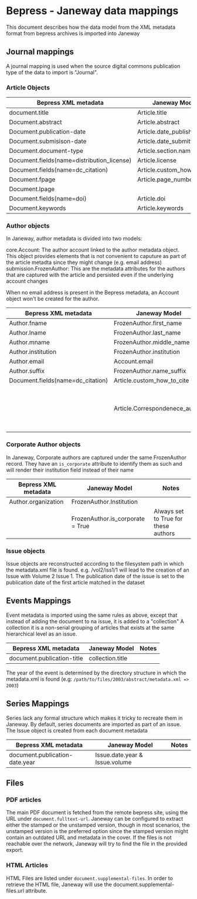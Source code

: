 # Bepress - Janeway data mappings

This document describes how the data model from the XML metadata format from bepress archives is imported into Janeway

## Journal mappings

A journal mapping is used when the source digital commons publication type of the data to import is "Journal".

### Article Objects


| Bepress XML metadata                        | Janeway Model                 | Notes |
| ------------------------------------------- | ----------------------------- | ----- |
| document.title                              | Article.title                 |       |
| Document.abstract                           | Article.abstract              |       |
| Document.publication-date                   | Article.date\_published       |       |
| Document.submisison-date                    | Article.date\_submitted       |       |
| Document.document-type                      | Article.section.name          |       |
| Document.fields(name=distribution\_license) | Article.license               |       |
| Document.fields(name=dc\_citation)          | Article.custom\_how\_to\_cite |       |
| Document.fpage                              | Article.page\_numbers         |       |
| Document.lpage                              |
| Document.fields(name=doi)                   | Article.doi                   |       |
| Document.keywords                           | Article.keywords              |       |


### Author objects

In Janeway, author metadata is divided into two models:

core.Account: The author account linked to the author metadata object. This object provides elements that is not convenient to caputure as part of the article metadta since they might change (e.g. email address)
submission.FrozenAuthor: This are the metadata attributes for the authors that are captured with the article and persisted even if the underlying account changes

When no email address is present in the Bepress metadata, an Account object won't be created for the author.

| Bepress XML metadata               | Janeway Model                   | Notes                                           |
| ---------------------------------- | ------------------------------- | ----------------------------------------------- |
|  Author.fname                      | FrozenAuthor.first\_name        |                                                 |
| Author.lname                       | FrozenAuthor.last\_name         |                                                 |
| Author.mname                       | FrozenAuthor.middle\_name       |                                                 |
| Author.institution                 | FrozenAuthor.institution        |                                                 |
| Author.email                       | Account.email                   |                                                 |
| Author.suffix                      | FrozenAuthor.name\_suffix       |                                                 |
| Document.fields(name=dc\_citation) | Article.custom\_how\_to\_cite   |                                                 |
|                                    | Article.Correspondenece\_author | Set to the first author in the list of authors. |


### Corporate Author objects

In Janeway, Corporate authors are captured under the same FrozenAuthor record. They have an `is_corporate` attribute to identify them as such and will render their institution field instead of their name

| Bepress XML metadata | Janeway Model                     | Notes                                |
| -------------------- | --------------------------------- | ------------------------------------ |
| Author.organization  | FrozenAuthor.Institution          |                                      |
|                      | FrozenAuthor.is\_corporate = True | Always set to True for these authors |


### Issue objects

Issue objects are reconstructed according to the filesystem path in which the metadata.xml file is found.
e.g. /vol2/iss1/1 will lead to the creation of an Issue with Volume 2 Issue 1. The publication date of the issue is set to the publication date of the first article matched in the dataset

## Events Mappings

Event metadata is imported using the same rules as above, except that instead of adding the document to na issue, it is added to a "collection"
A collection it is a non-serial grouping of articles that exists at the same hierarchical level as an issue.

| Bepress XML metadata       | Janeway Model                     | Notes                                |
| -------------------------  | --------------------------------- | ------------------------------------ |
| document.publication-title | collection.title                  |                                      |

The year of the event is determined by the directory structure in which the metadata.xml is found (e.g: `/path/to/files/2003/abstract/metadata.xml => 2003`)

## Series Mappings

Series lack any formal structure which makes it tricky to recreate them in Janeway. By default, series documents are imported as part of an issue. The Issue object is created from each document metadata

| Bepress XML metadata           | Janeway Model                     | Notes                                |
| -----------------------------  | --------------------------------- | ------------------------------------ |
| document.publication-date.year | Issue.date.year & Issue.volume    |                                      |


## Files

### PDF articles

The main PDF document is fetched from the remote bepress site, using the URL under `document.fulltext-url`. Janeway can be configured to extract either the stamped or the unstamped version,
though in most scenarios, the unstamped version is the preferred option since the stamped version might contain an outdated URL and metadata in the cover. If the files is not reachable
over the network, Janeway will try to find the file in the provided export.

### HTML Articles

HTML Files are listed under `document.supplemental-files`. In order to retrieve the HTML file, Janeway will use the document.supplemental-files.url attribute.



